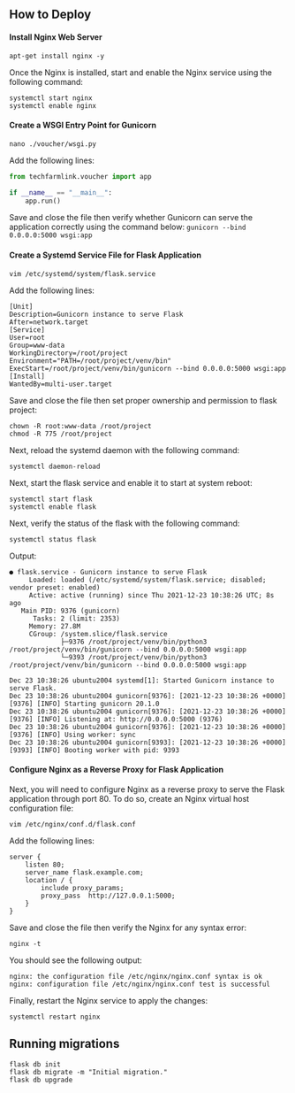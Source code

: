 ## How to Deploy

#### Install Nginx Web Server

```shell
apt-get install nginx -y
```

Once the Nginx is installed, start and enable the Nginx service using the following command:
```shell
systemctl start nginx
systemctl enable nginx
```

#### Create a WSGI Entry Point for Gunicorn

`nano ./voucher/wsgi.py`

Add the following lines:

```python
from techfarmlink.voucher import app

if __name__ == "__main__":
    app.run()
```

Save and close the file then verify whether Gunicorn can serve the application correctly using the command below:
`gunicorn --bind 0.0.0.0:5000 wsgi:app`

#### Create a Systemd Service File for Flask Application
`vim /etc/systemd/system/flask.service`

Add the following lines:

```shell
[Unit]
Description=Gunicorn instance to serve Flask
After=network.target
[Service]
User=root
Group=www-data
WorkingDirectory=/root/project
Environment="PATH=/root/project/venv/bin"
ExecStart=/root/project/venv/bin/gunicorn --bind 0.0.0.0:5000 wsgi:app
[Install]
WantedBy=multi-user.target
```

Save and close the file then set proper ownership and permission to flask project:
```shell
chown -R root:www-data /root/project
chmod -R 775 /root/project
```

Next, reload the systemd daemon with the following command:

```shell
systemctl daemon-reload
```

Next, start the flask service and enable it to start at system reboot:

```shell
systemctl start flask
systemctl enable flask
```

Next, verify the status of the flask with the following command:
```shell
systemctl status flask
```

Output:
```shell
● flask.service - Gunicorn instance to serve Flask
     Loaded: loaded (/etc/systemd/system/flask.service; disabled; vendor preset: enabled)
     Active: active (running) since Thu 2021-12-23 10:38:26 UTC; 8s ago
   Main PID: 9376 (gunicorn)
      Tasks: 2 (limit: 2353)
     Memory: 27.8M
     CGroup: /system.slice/flask.service
             ├─9376 /root/project/venv/bin/python3 /root/project/venv/bin/gunicorn --bind 0.0.0.0:5000 wsgi:app
             └─9393 /root/project/venv/bin/python3 /root/project/venv/bin/gunicorn --bind 0.0.0.0:5000 wsgi:app

Dec 23 10:38:26 ubuntu2004 systemd[1]: Started Gunicorn instance to serve Flask.
Dec 23 10:38:26 ubuntu2004 gunicorn[9376]: [2021-12-23 10:38:26 +0000] [9376] [INFO] Starting gunicorn 20.1.0
Dec 23 10:38:26 ubuntu2004 gunicorn[9376]: [2021-12-23 10:38:26 +0000] [9376] [INFO] Listening at: http://0.0.0.0:5000 (9376)
Dec 23 10:38:26 ubuntu2004 gunicorn[9376]: [2021-12-23 10:38:26 +0000] [9376] [INFO] Using worker: sync
Dec 23 10:38:26 ubuntu2004 gunicorn[9393]: [2021-12-23 10:38:26 +0000] [9393] [INFO] Booting worker with pid: 9393
```

#### Configure Nginx as a Reverse Proxy for Flask Application
Next, you will need to configure Nginx as a reverse proxy to serve the Flask application through port 80. To do so, create an Nginx virtual host configuration file:

```shell
vim /etc/nginx/conf.d/flask.conf
```

Add the following lines:

```shell
server {
    listen 80;
    server_name flask.example.com;
    location / {
        include proxy_params;
        proxy_pass  http://127.0.0.1:5000;
    }
}
```

Save and close the file then verify the Nginx for any syntax error:

```shell
nginx -t
```

You should see the following output:

```
nginx: the configuration file /etc/nginx/nginx.conf syntax is ok
nginx: configuration file /etc/nginx/nginx.conf test is successful
```

Finally, restart the Nginx service to apply the changes:

```shell
systemctl restart nginx
```

## Running migrations

```shell
flask db init
flask db migrate -m "Initial migration."
flask db upgrade
```